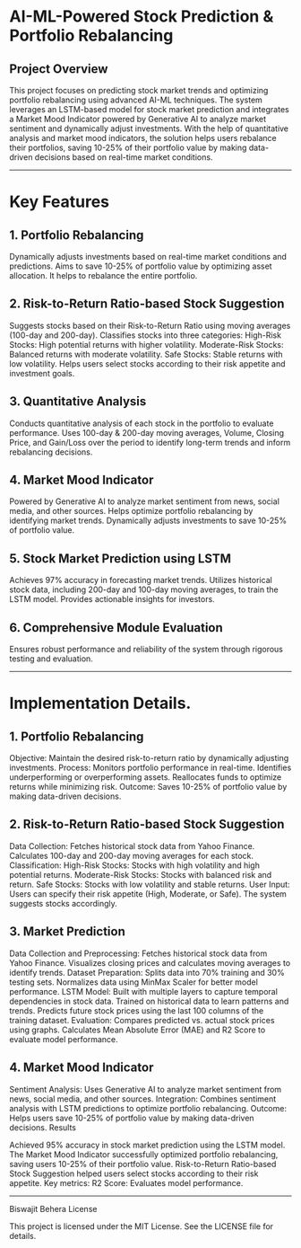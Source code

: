 # AI-ML-Powered Stock Prediction & Portfolio Rebalancing
## Project Overview

This project focuses on predicting stock market trends and optimizing portfolio rebalancing using advanced AI-ML techniques. The system leverages an LSTM-based model for stock market prediction and integrates a Market Mood Indicator powered by Generative AI to analyze market sentiment and dynamically adjust investments. With the help of quantitative analysis and market mood indicators, the solution helps users rebalance their portfolios, saving 10-25% of their portfolio value by making data-driven decisions based on real-time market conditions.

---
# Key Features

## 1. Portfolio Rebalancing

Dynamically adjusts investments based on real-time market conditions and predictions.
Aims to save 10-25% of portfolio value by optimizing asset allocation.
It helps to rebalance the entire portfolio.

## 2. Risk-to-Return Ratio-based Stock Suggestion

Suggests stocks based on their Risk-to-Return Ratio using moving averages (100-day and 200-day).
Classifies stocks into three categories:
High-Risk Stocks: High potential returns with higher volatility.
Moderate-Risk Stocks: Balanced returns with moderate volatility.
Safe Stocks: Stable returns with low volatility.
Helps users select stocks according to their risk appetite and investment goals.

## 3. Quantitative Analysis

Conducts quantitative analysis of each stock in the portfolio to evaluate performance.
Uses 100-day & 200-day moving averages, Volume, Closing Price, and Gain/Loss over the period to identify long-term trends and inform rebalancing decisions.

## 4. Market Mood Indicator

Powered by Generative AI to analyze market sentiment from news, social media, and other sources.
Helps optimize portfolio rebalancing by identifying market trends.
Dynamically adjusts investments to save 10-25% of portfolio value.

## 5. Stock Market Prediction using LSTM

Achieves 97% accuracy in forecasting market trends.
Utilizes historical stock data, including 200-day and 100-day moving averages, to train the LSTM model.
Provides actionable insights for investors.

## 6. Comprehensive Module Evaluation

Ensures robust performance and reliability of the system through rigorous testing and evaluation.

---
# Implementation Details.

## 1. Portfolio Rebalancing

Objective: Maintain the desired risk-to-return ratio by dynamically adjusting investments.
Process:
Monitors portfolio performance in real-time.
Identifies underperforming or overperforming assets.
Reallocates funds to optimize returns while minimizing risk.
Outcome: Saves 10-25% of portfolio value by making data-driven decisions.

## 2. Risk-to-Return Ratio-based Stock Suggestion

Data Collection:
Fetches historical stock data from Yahoo Finance.
Calculates 100-day and 200-day moving averages for each stock.
Classification:
High-Risk Stocks: Stocks with high volatility and high potential returns.
Moderate-Risk Stocks: Stocks with balanced risk and return.
Safe Stocks: Stocks with low volatility and stable returns.
User Input:
Users can specify their risk appetite (High, Moderate, or Safe).
The system suggests stocks accordingly.
## 3. Market Prediction

Data Collection and Preprocessing:
Fetches historical stock data from Yahoo Finance.
Visualizes closing prices and calculates moving averages to identify trends.
Dataset Preparation:
Splits data into 70% training and 30% testing sets.
Normalizes data using MinMax Scaler for better model performance.
LSTM Model:
Built with multiple layers to capture temporal dependencies in stock data.
Trained on historical data to learn patterns and trends.
Predicts future stock prices using the last 100 columns of the training dataset.
Evaluation:
Compares predicted vs. actual stock prices using graphs.
Calculates Mean Absolute Error (MAE) and R2 Score to evaluate model performance.

## 4. Market Mood Indicator

Sentiment Analysis:
Uses Generative AI to analyze market sentiment from news, social media, and other sources.
Integration:
Combines sentiment analysis with LSTM predictions to optimize portfolio rebalancing.
Outcome:
Helps users save 10-25% of portfolio value by making data-driven decisions.
Results

Achieved 95% accuracy in stock market prediction using the LSTM model.
The Market Mood Indicator successfully optimized portfolio rebalancing, saving users 10-25% of their portfolio value.
Risk-to-Return Ratio-based Stock Suggestion helped users select stocks according to their risk appetite.
Key metrics:
R2 Score: Evaluates model performance.





---

Biswajit Behera
License

This project is licensed under the MIT License. See the LICENSE file for details.
